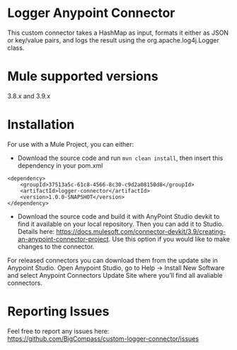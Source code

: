 # Logger Anypoint Connector
This custom connector takes a HashMap as input, formats it either as JSON or key/value pairs, and logs the result using the org.apache.log4j.Logger class.

# Mule supported versions
3.8.x and 3.9.x

# Installation 
For use with a Mule Project, you can either:  
 - Download the source code and run `mvn clean install`, then insert this dependency in your pom.xml 
```
<dependency>
    <groupId>37513a5c-61c8-4566-8c30-c9d2a08150d8</groupId>
    <artifactId>logger-connector</artifactId>
    <version>1.0.0-SNAPSHOT</version>
</dependency>
``` 
 - Download the source code and build it with AnyPoint Studio devkit to find it available on your local repository. Then you can add it to Studio. Details here: https://docs.mulesoft.com/connector-devkit/3.9/creating-an-anypoint-connector-project. Use this option if you would like to make changes to the connector.

For released connectors you can download them from the update site in Anypoint Studio. 
Open Anypoint Studio, go to Help → Install New Software and select Anypoint Connectors Update Site where you’ll find all avaliable connectors.

# Reporting Issues

Feel free to report any issues here: https://github.com/BigCompass/custom-logger-connector/issues
